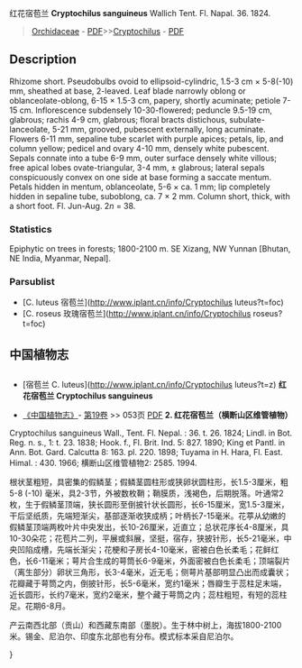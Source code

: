 红花宿苞兰 **Cryptochilus sanguineus** Wallich Tent. Fl. Napal. 36. 1824.

> [Orchidaceae](http://www.iplant.cn/info/Orchidaceae?t=foc) - [PDF](http://www.iplant.cn/foc/pdf/Orchidaceae.pdf)>>[Cryptochilus](http://www.iplant.cn/info/Cryptochilus?t=foc) - [PDF](http://www.iplant.cn/foc/pdf/Cryptochilus.pdf)

## Description

Rhizome short. Pseudobulbs ovoid to ellipsoid-cylindric, 1.5-3 cm × 5-8(-10) mm, sheathed at base, 2-leaved. Leaf blade narrowly oblong or oblanceolate-oblong, 6-15 × 1.5-3 cm, papery, shortly acuminate; petiole 7-15 cm. Inflorescence subdensely 10-30-flowered; peduncle 9.5-19 cm, glabrous; rachis 4-9 cm, glabrous; floral bracts distichous, subulate-lanceolate, 5-21 mm, grooved, pubescent externally, long acuminate. Flowers 6-11 mm, sepaline tube scarlet with purple apices; petals, lip, and column yellow; pedicel and ovary 4-10 mm, densely white pubescent. Sepals connate into a tube 6-9 mm, outer surface densely white villous; free apical lobes ovate-triangular, 3-4 mm, ± glabrous; lateral sepals conspicuously convex on one side at base forming a saccate mentum. Petals hidden in mentum, oblanceolate, 5-6 × ca. 1 mm; lip completely hidden in sepaline tube, suboblong, ca. 7 × 2 mm. Column short, thick, with a short foot. Fl. Jun-Aug. 2*n* = 38.

### Statistics
Epiphytic on trees in forests; 1800-2100 m. SE Xizang, NW Yunnan [Bhutan, NE India, Myanmar, Nepal].

### Parsublist

* [C.  luteus  宿苞兰](http://www.iplant.cn/info/Cryptochilus luteus?t=foc)
* [C.  roseus  玫瑰宿苞兰](http://www.iplant.cn/info/Cryptochilus roseus?t=foc)

## 中国植物志
## 
* [宿苞兰  C.  luteus](http://www.iplant.cn/info/Cryptochilus luteus?t=z)
**红花宿苞兰 Cryptochilus sanguineus**

* [《中国植物志》](http://www.iplant.cn/frps)- [第19卷](http://www.iplant.cn/frps/vol/19) >> 053页 [PDF](http://www.iplant.cn/frps/pdf/19/053.pdf)
**2. 红花宿苞兰（横断山区维管植物）**

Cryptochilus sanguineus Wall., Tent. Fl. Nepal. : 36. t. 26. 1824; Lindl. in Bot. Reg. n. s., 1: t. 23. 1838; Hook. f., Fl. Brit. Ind. 5: 827. 1890; King et Pantl. in Ann. Bot. Gard. Calcutta 8: 163. pl. 220. 1898; Tuyama in H. Hara, Fl. East. Himal. : 430. 1966; 横断山区维管植物2: 2585. 1994.

根状茎粗短，具密集的假鳞茎；假鳞茎圆柱形或狭卵状圆柱形，长1.5-3厘米，粗5-8 (-10) 毫米，具2-3节，外被数枚鞘；鞘膜质，浅褐色，后期脱落。叶通常2枚，生于假鳞茎顶端，狭长圆形至倒披针状长圆形，长6-15厘米，宽1.5-3厘米，干后坚纸质，先端短渐尖，基部逐渐收狭成柄；叶柄长7-15毫米。花葶从幼嫩的假鳞茎顶端两枚叶片中央发出，长10-26厘米，近直立；总状花序长4-8厘米，具10-30朵花；花苞片二列，平展或斜展，坚挺，宿存，狭披针形，长5-21毫米，中央凹陷成槽，先端长渐尖；花梗和子房长4-10毫米，密被白色长柔毛；花鲜红色，长6-11毫米；萼片合生成的萼筒长6-9毫米，外面密被白色长柔毛；顶端裂片（离生部分）卵状三角形，长3-4毫米，近无毛；侧萼片基部明显凸出而成囊状；花瓣藏于萼筒之内，倒披针形，长5-6毫米，宽约1毫米；唇瓣生于蕊柱足末端，近长圆形，长约7毫米，宽约2毫米，整个藏于萼筒之内；蕊柱粗短，有短的蕊柱足。花期6-8月。

产云南西北部（贡山）和西藏东南部（墨脱）。生于林中树上，海拔1800-2100米。锡金、尼泊尔、印度东北部也有分布。模式标本采自尼泊尔。

}